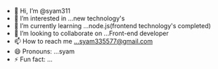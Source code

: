 - 👋 Hi, I’m @syam311
- 👀 I’m interested in ...new technology's 
- 🌱 I’m currently learning ...node.js(frontend technology's completed)
- 💞️ I’m looking to collaborate on ...Front-end developer 
- 📫 How to reach me ...syam335577@gmail.com
- 😄 Pronouns: ...syam
- ⚡ Fun fact: ...

<!---
syam311/syam311 is a ✨ special ✨ repository because its `README.md` (this file) appears on your GitHub profile.
You can click the Preview link to take a look at your changes.
--->
